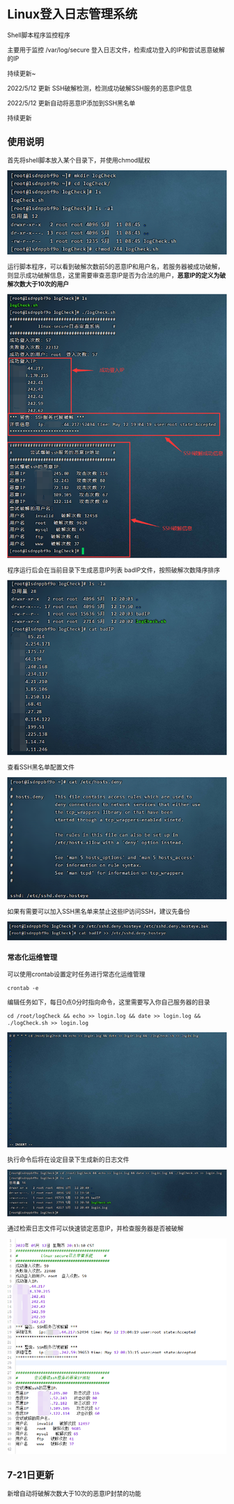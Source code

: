 # Linux登入日志管理系统

Shell脚本程序监控程序

主要用于监控 /var/log/secure 登入日志文件，检索成功登入的IP和尝试恶意破解的IP

持续更新~

2022/5/12 更新 SSH破解检测，检测成功破解SSH服务的恶意IP信息

2022/5/12 更新自动将恶意IP添加到SSH黑名单

持续更新

## 使用说明

首先将shell脚本放入某个目录下，并使用chmod赋权

![image-20220511084823285](./readme.assets/image-20220511084823285.png)

运行脚本程序，可以看到破解次数前5的恶意IP和用户名，若服务器被成功破解，则显示成功破解信息，这里需要审查恶意IP是否为合法的用户，**恶意IP的定义为破解次数大于10次的用户**

![image-20220512195818356](./readme.assets/image-20220512195818356.png)

程序运行后会在当前目录下生成恶意IP列表 badIP文件，按照破解次数降序排序

![image-20220512200409035](readme.assets/image-20220512200409035.png)

查看SSH黑名单配置文件

![image-20220512201058376](readme.assets/image-20220512201058376.png)

如果有需要可以加入SSH黑名单来禁止这些IP访问SSH，建议先备份

![image-20220512201200344](readme.assets/image-20220512201200344.png)





### 常态化运维管理

可以使用crontab设置定时任务进行常态化运维管理

```
crontab -e
```

编辑任务如下，每日0点0分时指向命令，这里需要写入你自己服务器的目录

```
cd /root/logCheck && echo >> login.log && date >> login.log && ./logCheck.sh >> login.log
```

![image-20220511085714506](readme.assets/image-20220511085714506.png)

执行命令后将在设定目录下生成新的日志文件

![image-20220512204938011](readme.assets/image-20220512204938011.png)

通过检索日志文件可以快速锁定恶意IP，并检查服务器是否被破解

![image-20220512201513915](readme.assets/image-20220512201513915.png)

## 7-21日更新

新增自动将破解次数大于10次的恶意IP封禁的功能

